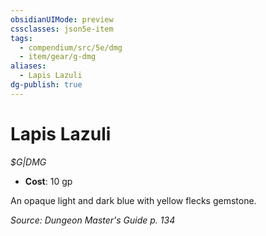 ```yaml
---
obsidianUIMode: preview
cssclasses: json5e-item
tags:
  - compendium/src/5e/dmg
  - item/gear/g-dmg
aliases:
  - Lapis Lazuli
dg-publish: true
---
```

# Lapis Lazuli
*$G|DMG*  

- **Cost**: 10 gp

An opaque light and dark blue with yellow flecks gemstone.

*Source: Dungeon Master's Guide p. 134*
